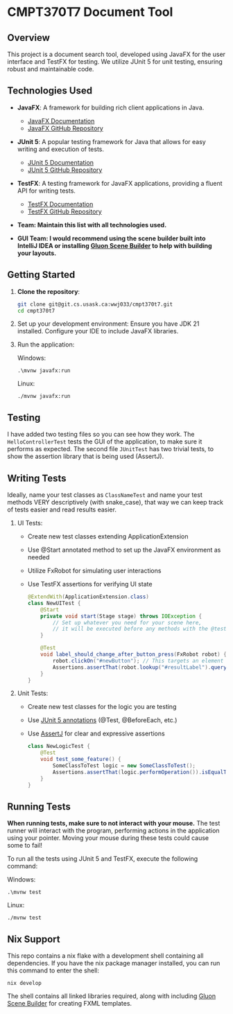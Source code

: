 # CMPT370T7 Document Tool

## Overview
This project is a document search tool, developed using JavaFX for the user interface and TestFX for testing. We utilize JUnit 5 for unit testing, ensuring robust and maintainable code.

## Technologies Used
- **JavaFX**: A framework for building rich client applications in Java.
  - [JavaFX Documentation](https://openjfx.io/)
  - [JavaFX GitHub Repository](https://github.com/openjdk/jfx)

- **JUnit 5**: A popular testing framework for Java that allows for easy writing and execution of tests.
  - [JUnit 5 Documentation](https://junit.org/junit5/docs/current/user-guide/)
  - [JUnit 5 GitHub Repository](https://github.com/junit-team/junit5)

- **TestFX**: A testing framework for JavaFX applications, providing a fluent API for writing tests.
  - [TestFX Documentation](https://testfx.github.io/)
  - [TestFX GitHub Repository](https://github.com/TestFX/TestFX)

- **Team: Maintain this list with all technologies used.**

- **GUI Team: I would recommend using the scene builder built into IntelliJ IDEA or installing [Gluon Scene Builder](https://gluonhq.com/products/scene-builder/) to help with building your layouts.**



## Getting Started
1. **Clone the repository**:
   ```bash
   git clone git@git.cs.usask.ca:wwj033/cmpt370t7.git
   cd cmpt370t7

2. Set up your development environment:
    Ensure you have JDK 21 installed.
    Configure your IDE to include JavaFX libraries.

3. Run the application:

    Windows:
    ```
    .\mvnw javafx:run
    ```
    Linux:
    ```
    ./mvnw javafx:run
    ```

## Testing
I have added two testing files so you can see how they work. The `HelloControllerTest` tests the GUI of the application, to make sure it performs as expected.
The second file `JUnitTest` has two trivial tests, to show the assertion library that is being used (AssertJ).


## Writing Tests
Ideally, name your test classes as `ClassNameTest` and name your test methods VERY descriptively (with snake_case), that way we can keep track of tests easier and read results easier.

1. UI Tests:
   * Create new test classes extending ApplicationExtension
   * Use @Start annotated method to set up the JavaFX environment as needed
   * Utilize FxRobot for simulating user interactions
   * Use TestFX assertions for verifying UI state

     ```java
     @ExtendWith(ApplicationExtension.class)
     class NewUITest {
         @Start
         private void start(Stage stage) throws IOException {
             // Set up whatever you need for your scene here, 
             // it will be executed before any methods with the @test annotation 
         }
     
         @Test
         void label_should_change_after_button_press(FxRobot robot) {
             robot.clickOn("#newButton"); // This targets an element with a CSS id matching "newButton"
             Assertions.assertThat(robot.lookup("#resultLabel").queryAs(Label.class)).hasText("Expected After Change");
         }
     }
     ```
2. Unit Tests:
   * Create new test classes for the logic you are testing
   * Use [JUnit 5 annotations](https://junit.org/junit5/docs/current/user-guide/#writing-tests-annotations) (@Test, @BeforeEach, etc.)
   * Use [AssertJ](https://assertj.github.io/doc/#assertj-core-assertions-guide) for clear and expressive assertions

     ```java
     class NewLogicTest {
         @Test
         void test_some_feature() {
             SomeClassToTest logic = new SomeClassToTest();
             Assertions.assertThat(logic.performOperation()).isEqualTo(expectedResult);
         }
     }
     ```

## Running Tests
**When running tests, make sure to not interact with your mouse.** The test runner will interact with the program, performing actions in the application using your pointer. Moving your mouse during these tests could cause some to fail!

To run all the tests using JUnit 5 and TestFX, execute the following command:

Windows:

```
.\mvnw test
```
Linux:
```
./mvnw test
```

## Nix Support
This repo contains a nix flake with a development shell containing all dependencies. If you have the nix package manager installed, you can run this command to enter the shell:
```
nix develop
```

The shell contains all linked libraries required, along with including [Gluon Scene Builder](https://gluonhq.com/products/scene-builder/) for creating FXML templates.
